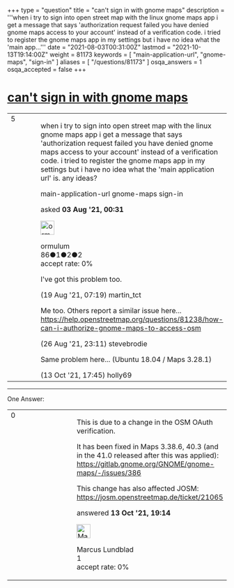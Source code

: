+++
type = "question"
title = "can&#x27;t sign in with gnome maps"
description = '''when i try to sign into open street map with the linux gnome maps app i get a message that says &#x27;authorization request failed you have denied gnome maps access to your account&#x27; instead of a verification code. i tried to register the gnome maps app in my settings but i have no idea what the &#x27;main app...'''
date = "2021-08-03T00:31:00Z"
lastmod = "2021-10-13T19:14:00Z"
weight = 81173
keywords = [ "main-application-url", "gnome-maps", "sign-in" ]
aliases = [ "/questions/81173" ]
osqa_answers = 1
osqa_accepted = false
+++

<div class="headNormal">

# [can't sign in with gnome maps](/questions/81173/cant-sign-in-with-gnome-maps)

</div>

<div id="main-body">

<div id="askform">

<table id="question-table" style="width:100%;">
<colgroup>
<col style="width: 50%" />
<col style="width: 50%" />
</colgroup>
<tbody>
<tr>
<td style="width: 30px; vertical-align: top"><div class="vote-buttons">
<span id="post-81173-upvote" class="ajax-command post-vote up" rel="nofollow" title="I like this post (click again to cancel)"> </span>
<div id="post-81173-score" class="post-score" title="current number of votes">
5
</div>
<span id="post-81173-downvote" class="ajax-command post-vote down" rel="nofollow" title="I dont like this post (click again to cancel)"> </span> <span id="favorite-mark" class="ajax-command favorite-mark" rel="nofollow" title="mark/unmark this question as favorite (click again to cancel)"> </span>
<div id="favorite-count" class="favorite-count">
&#10;</div>
</div></td>
<td><div id="item-right">
<div class="question-body">
<p>when i try to sign into open street map with the linux gnome maps app i get a message that says 'authorization request failed you have denied gnome maps access to your account' instead of a verification code. i tried to register the gnome maps app in my settings but i have no idea what the 'main application url' is. any ideas?</p>
</div>
<div id="question-tags" class="tags-container tags">
<span class="post-tag tag-link-main-application-url" rel="tag" title="see questions tagged &#39;main-application-url&#39;">main-application-url</span> <span class="post-tag tag-link-gnome-maps" rel="tag" title="see questions tagged &#39;gnome-maps&#39;">gnome-maps</span> <span class="post-tag tag-link-sign-in" rel="tag" title="see questions tagged &#39;sign-in&#39;">sign-in</span>
</div>
<div id="question-controls" class="post-controls">
&#10;</div>
<div class="post-update-info-container">
<div class="post-update-info post-update-info-user">
<p>asked <strong>03 Aug '21, 00:31</strong></p>
<img src="https://secure.gravatar.com/avatar/a558759c353c83d8da93b1b56cb99fc2?s=32&amp;d=identicon&amp;r=g" class="gravatar" width="32" height="32" alt="ormulum&#39;s gravatar image" />
<p><span>ormulum</span><br />
<span class="score" title="86 reputation points">86</span><span title="1 badges"><span class="badge1">●</span><span class="badgecount">1</span></span><span title="2 badges"><span class="silver">●</span><span class="badgecount">2</span></span><span title="2 badges"><span class="bronze">●</span><span class="badgecount">2</span></span><br />
<span class="accept_rate" title="Rate of the user&#39;s accepted answers">accept rate:</span> <span title="ormulum has no accepted answers">0%</span></p>
</div>
</div>
<div id="comments-container-81173" class="comments-container">
<span id="81361"></span>
<div id="comment-81361" class="comment">
<div id="post-81361-score" class="comment-score">
&#10;</div>
<div class="comment-text">
<p>I've got this problem too.</p>
</div>
<div id="comment-81361-info" class="comment-info">
<span class="comment-age">(19 Aug '21, 07:19)</span> <span class="comment-user userinfo">martin_tct</span>
</div>
</div>
<span id="81512"></span>
<div id="comment-81512" class="comment">
<div id="post-81512-score" class="comment-score">
&#10;</div>
<div class="comment-text">
<p>Me too. Others report a similar issue here... <a href="/questions/81238/how-can-i-authorize-gnome-maps-to-access-osm">https://help.openstreetmap.org/questions/81238/how-can-i-authorize-gnome-maps-to-access-osm</a></p>
</div>
<div id="comment-81512-info" class="comment-info">
<span class="comment-age">(26 Aug '21, 23:11)</span> <span class="comment-user userinfo">stevebrodie</span>
</div>
</div>
<span id="82153"></span>
<div id="comment-82153" class="comment">
<div id="post-82153-score" class="comment-score">
&#10;</div>
<div class="comment-text">
<p>Same problem here... (Ubuntu 18.04 / Maps 3.28.1)</p>
</div>
<div id="comment-82153-info" class="comment-info">
<span class="comment-age">(13 Oct '21, 17:45)</span> <span class="comment-user userinfo">holly69</span>
</div>
</div>
</div>
<div id="comment-tools-81173" class="comment-tools">
&#10;</div>
<div class="clear">
&#10;</div>
<div id="comment-81173-form-container" class="comment-form-container">
&#10;</div>
<div class="clear">
&#10;</div>
</div></td>
</tr>
</tbody>
</table>

------------------------------------------------------------------------

<div class="tabBar">

<span id="sort-top"></span>

<div class="headQuestions">

One Answer:

</div>

</div>

<span id="82154"></span>

<div id="answer-container-82154" class="answer">

<table style="width:100%;">
<colgroup>
<col style="width: 50%" />
<col style="width: 50%" />
</colgroup>
<tbody>
<tr>
<td style="width: 30px; vertical-align: top"><div class="vote-buttons">
<span id="post-82154-upvote" class="ajax-command post-vote up" rel="nofollow" title="I like this post (click again to cancel)"> </span>
<div id="post-82154-score" class="post-score" title="current number of votes">
0
</div>
<span id="post-82154-downvote" class="ajax-command post-vote down" rel="nofollow" title="I dont like this post (click again to cancel)"> </span>
</div></td>
<td><div class="item-right">
<div class="answer-body">
<p>This is due to a change in the OSM OAuth verification.</p>
<p>It has been fixed in Maps 3.38.6, 40.3 (and in the 41.0 released after this was applied): <a href="https://gitlab.gnome.org/GNOME/gnome-maps/-/issues/386">https://gitlab.gnome.org/GNOME/gnome-maps/-/issues/386</a></p>
<p>This change has also affected JOSM: <a href="https://josm.openstreetmap.de/ticket/21065">https://josm.openstreetmap.de/ticket/21065</a></p>
</div>
<div class="answer-controls post-controls">
&#10;</div>
<div class="post-update-info-container">
<div class="post-update-info post-update-info-user">
<p>answered <strong>13 Oct '21, 19:14</strong></p>
<img src="https://secure.gravatar.com/avatar/d6a32dd9a28621c358f2105025c363b2?s=32&amp;d=identicon&amp;r=g" class="gravatar" width="32" height="32" alt="Marcus%20Lundblad&#39;s gravatar image" />
<p><span>Marcus Lundblad</span><br />
<span class="score" title="1 reputation points">1</span><br />
<span class="accept_rate" title="Rate of the user&#39;s accepted answers">accept rate:</span> <span title="Marcus Lundblad has no accepted answers">0%</span></p>
</div>
</div>
<div id="comments-container-82154" class="comments-container">
&#10;</div>
<div id="comment-tools-82154" class="comment-tools">
&#10;</div>
<div class="clear">
&#10;</div>
<div id="comment-82154-form-container" class="comment-form-container">
&#10;</div>
<div class="clear">
&#10;</div>
</div></td>
</tr>
</tbody>
</table>

</div>

<div class="paginator-container-left">

</div>

</div>

</div>

